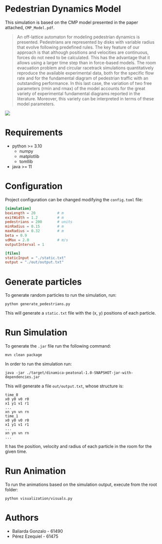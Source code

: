 # Pedestrian Dynamics Model

This simulation is based on the CMP model presented in the paper attached, `CMP_Model.pdf`.

> An off-lattice automaton for modeling pedestrian dynamics is presented. Pedestrians are represented by disks
with variable radius that evolve following predefined rules. The key feature of our approach is that although
positions and velocities are continuous, forces do not need to be calculated. This has the advantage that it
allows using a larger time step than in force-based models. The room evacuation problem and circular racetrack
simulations quantitatively reproduce the available experimental data, both for the specific flow rate and for the
fundamental diagram of pedestrian traffic with an outstanding performance. In this last case, the variation of two
free parameters (rmin and rmax) of the model accounts for the great variety of experimental fundamental diagrams
reported in the literature. Moreover, this variety can be interpreted in terms of these model parameters.

![](https://github.com/gbaliarda/dinamica-peatonal/blob/main/visualization/demo.gif)

# Requirements

- python >= 3.10
  - numpy
  - matplotlib
  - tomllib
- java >= 11

# Configuration

Project configuration can be changed modifying the `config.toml` file:

```toml
[simulation]
boxLength = 20          # m
exitWidth = 1.2         # m
pedestrians = 200       # units
minRadius = 0.15        # m
maxRadius = 0.32        # m
beta = 0.9
vdMax = 2.0             # m/s
outputInterval = 1

[files]
staticInput = "./static.txt"
output = "./out/output.txt"
```

# Generate particles

To generate random particles to run the simulation, run:

```shell
python generate_pedestrians.py
```

This will generate a `static.txt` file with the (x, y) positions of each particle.

# Run Simulation

To generate the `.jar` file run the following command:

```shell  
mvn clean package
```

In order to run the simulation run:

```shell
java -jar ./target/dinamica-peatonal-1.0-SNAPSHOT-jar-with-dependencies.jar
```

This will generate a file `out/output.txt`, whose structure is:

```
time_0
x0 y0 v0 r0
x1 y1 v1 r1
...
xn yn vn rn
time_1
x0 y0 v0 r0
x1 y1 v1 r1
...
xn yn vn rn
...
```

It has the position, velocity and radius of each particle in the room for the given time.

# Run Animation

To run the animations based on the simulation output, execute from the root folder:

```shell
python visualization/visuals.py
```

# Authors

- Baliarda Gonzalo - 61490
- Pérez Ezequiel - 61475